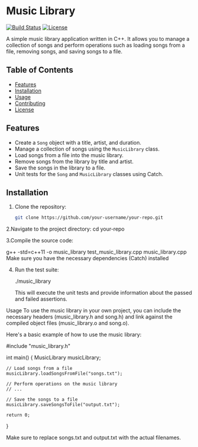 # Music Library

[![Build Status](https://travis-ci.org/your-username/your-repo.svg?branch=master)](https://travis-ci.org/your-username/your-repo)
[![License](https://img.shields.io/badge/license-MIT-blue.svg)](LICENSE)

A simple music library application written in C++. It allows you to manage a collection of songs and perform operations such as loading songs from a file, removing songs, and saving songs to a file.

## Table of Contents

- [Features](#features)
- [Installation](#installation)
- [Usage](#usage)
- [Contributing](#contributing)
- [License](#license)

## Features

- Create a `Song` object with a title, artist, and duration.
- Manage a collection of songs using the `MusicLibrary` class.
- Load songs from a file into the music library.
- Remove songs from the library by title and artist.
- Save the songs in the library to a file.
- Unit tests for the `Song` and `MusicLibrary` classes using Catch.

## Installation

1. Clone the repository:

   ```bash
   git clone https://github.com/your-username/your-repo.git

2.Navigate to the project directory:
   cd your-repo

3.Compile the source code:
  
  g++ -std=c++11 -o music_library test_music_library.cpp music_library.cpp
  Make sure you have the necessary dependencies (Catch) installed

4. Run the test suite:
    
    ./music_library
    
    This will execute the unit tests and provide information about the passed and failed assertions.

Usage
To use the music library in your own project, you can include the necessary headers (music_library.h and song.h) and link against the compiled object files (music_library.o and song.o).

Here's a basic example of how to use the music library:

#include "music_library.h"

int main() {
    MusicLibrary musicLibrary;

    // Load songs from a file
    musicLibrary.loadSongsFromFile("songs.txt");

    // Perform operations on the music library
    // ...

    // Save the songs to a file
    musicLibrary.saveSongsToFile("output.txt");

    return 0;
}

Make sure to replace songs.txt and output.txt with the actual filenames.



